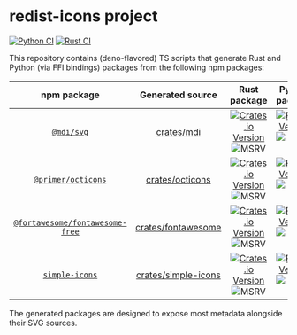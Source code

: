 # redist-icons project

[![Python CI][python-ci-badge]][python-ci-link]
[![Rust CI][rust-ci-badge]][rust-ci-link]

<!-- markdownlint-disable MD033 -->

This repository contains (deno-flavored) TS scripts that generate Rust and
Python (via FFI bindings) packages from the following npm packages:

| npm package | Generated source | Rust package | Python package |
|:-:|:-:|:-:|:-:|
| [`@mdi/svg`][mdi-npm-link] | [crates/mdi](crates/mdi) | [![Crates.io Version][mdi-cargo-badge]][mdi-cargo-link]<br>![MSRV][msrv-badge] | [![PyPI - Version][mdi-pip-badge]][mdi-pip-link]<br>![Min Py][min-py] |
| [`@primer/octicons`][oct-npm-link] | [crates/octicons](crates/octicons) | [![Crates.io Version][oct-cargo-badge]][oct-cargo-link]<br>![MSRV][msrv-badge] | [![PyPI - Version][oct-pip-badge]][oct-pip-link]<br>![Min Py][min-py] |
| [`@fortawesome/fontawesome-free`][fa-npm-link] | [crates/fontawesome](crates/fontawesome) | [![Crates.io Version][fa-cargo-badge]][fa-cargo-link]<br>![MSRV][msrv-badge] | [![PyPI - Version][fa-pip-badge]][fa-pip-link]<br>![Min Py][min-py] |
| [`simple-icons`][si-npm-link] | [crates/simple-icons](crates/simple-icons/) | [![Crates.io Version][si-cargo-badge]][si-cargo-link]<br>![MSRV][msrv-badge] | [![PyPI - Version][si-pip-badge]][si-pip-link]<br>![Min Py][min-py] |

The generated packages are designed to expose most metadata alongside their SVG
sources.

[python-ci-badge]: https://github.com/2bndy5/redist-icons/actions/workflows/python.yml/badge.svg
[python-ci-link]: https://github.com/2bndy5/redist-icons/actions/workflows/python.yml
[rust-ci-badge]: https://github.com/2bndy5/redist-icons/actions/workflows/rust.yml/badge.svg
[rust-ci-link]: https://github.com/2bndy5/redist-icons/actions/workflows/rust.yml

[mdi-npm-link]: https://www.npmjs.com/package/@mdi/svg
[mdi-cargo-badge]: https://img.shields.io/crates/v/material-design-icons-pack
[mdi-cargo-link]: https://crates.io/crates/material-design-icons-pack
[mdi-pip-badge]: https://img.shields.io/pypi/v/material-design-icons-pack
[mdi-pip-link]: https://pypi.org/project/material-design-icons-pack/

[fa-npm-link]: https://www.npmjs.com/package/@fortawesome/fontawesome-free
[fa-cargo-badge]: https://img.shields.io/crates/v/fontawesome-free-pack
[fa-cargo-link]: https://crates.io/crates/fontawesome-free-pack
[fa-pip-badge]: https://img.shields.io/pypi/v/fontawesome-free-pack
[fa-pip-link]: https://pypi.org/project/fontawesome-free-pack/

[oct-npm-link]: https://www.npmjs.com/package/@primer/octicons
[oct-cargo-badge]: https://img.shields.io/crates/v/octicons-pack
[oct-cargo-link]: https://crates.io/crates/octicons-pack
[oct-pip-badge]: https://img.shields.io/pypi/v/octicons-pack
[oct-pip-link]: https://pypi.org/project/octicons-pack

[si-npm-link]: https://www.npmjs.com/package/simple-icons
[si-cargo-badge]: https://img.shields.io/crates/v/simple-icons-pack
[si-cargo-link]: https://crates.io/crates/simple-icons-pack
[si-pip-badge]: https://img.shields.io/pypi/v/simple-icons-pack
[si-pip-link]: https://pypi.org/project/simple-icons-pack/

[msrv-badge]: https://img.shields.io/badge/MSRV-1.85.0-blue
[min-py]: https://img.shields.io/badge/Python-v3.9+-blue
